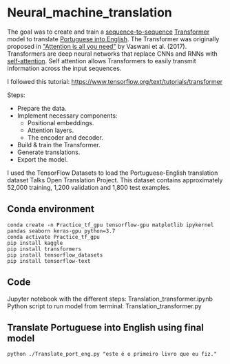 # Neural_machine_translation

The goal was to create and train a [sequence-to-sequence](https://developers.google.com/machine-learning/glossary#sequence-to-sequence-task) [Transformer](https://developers.google.com/machine-learning/glossary#Transformer) model to translate [Portuguese into English](https://www.tensorflow.org/datasets/catalog/ted_hrlr_translate#ted_hrlr_translatept_to_en). The Transformer was originally proposed in ["Attention is all you need"](https://arxiv.org/abs/1706.03762) by Vaswani et al. (2017).
Transformers are deep neural networks that replace CNNs and RNNs with [self-attention](https://developers.google.com/machine-learning/glossary#self-attention). Self attention allows Transformers to easily transmit information across the input sequences.

I followed this tutorial: https://www.tensorflow.org/text/tutorials/transformer  

Steps:  
- Prepare the data.
- Implement necessary components:
  - Positional embeddings.
  - Attention layers.
  - The encoder and decoder.
- Build & train the Transformer.
- Generate translations.
- Export the model.

I used the TensorFlow Datasets to load the Portuguese-English translation dataset Talks Open Translation Project. This dataset contains approximately 52,000 training, 1,200 validation and 1,800 test examples.
 
## Conda environment

```
conda create -n Practice_tf_gpu tensorflow-gpu matplotlib ipykernel pandas seaborn keras-gpu python=3.7
conda activate Practice_tf_gpu
pip install kaggle
pip install transformers
pip install tensorflow_datasets
pip install tensorflow-text
```

## Code
Jupyter notebook with the different steps: Translation_transformer.ipynb  
Python script to run model from terminal: Translation_transformer.py  

## Translate Portuguese into English using final model

```
python ./Translate_port_eng.py "este é o primeiro livro que eu fiz."
```